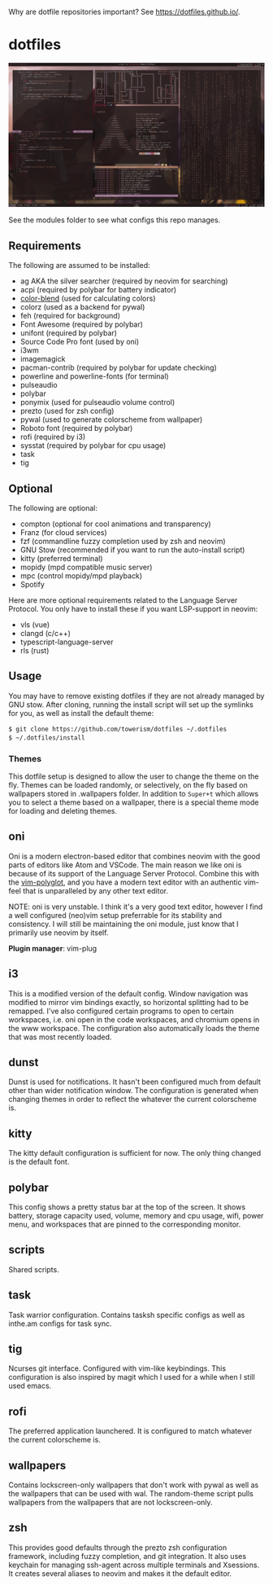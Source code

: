 Why are dotfile repositories important? See https://dotfiles.github.io/.

# dotfiles

![alt text](screenshots/deadpool-vs-thanos.png "screenshot")

See the modules folder to see what configs this repo manages.

## Requirements

The following are assumed to be installed:

- ag AKA the silver searcher (required by neovim for searching)
- acpi (required by polybar for battery indicator)
- [color-blend](https://www.github.com/towerism/color-blend) (used for calculating colors)
- colorz (used as a backend for pywal)
- feh (required for background)
- Font Awesome (required by polybar)
- unifont (required by polybar)
- Source Code Pro font (used by oni)
- i3wm
- imagemagick
- pacman-contrib (required by polybar for update checking)
- powerline and powerline-fonts (for terminal)
- pulseaudio
- polybar
- ponymix (used for pulseaudio volume control)
- prezto (used for zsh config)
- pywal (used to generate colorscheme from wallpaper)
- Roboto font (required by polybar)
- rofi (required by i3)
- sysstat (required by polybar for cpu usage)
- task
- tig

## Optional

The following are optional:

- compton (optional for cool animations and transparency)
- Franz (for cloud services)
- fzf (commandline fuzzy completion used by zsh and neovim)
- GNU Stow (recommended if you want to run the auto-install script)
- kitty (preferred terminal)
- mopidy (mpd compatible music server)
- mpc (control mopidy/mpd playback)
- Spotify

Here are more optional requirements related to the Language Server Protocol.
You only have to install these if you want LSP-support in neovim:

- vls (vue)
- clangd (c/c++)
- typescript-language-server
- rls (rust) 

## Usage

You may have to remove existing dotfiles if they are not already managed by GNU
stow. After cloning, running the install script will set up the symlinks for
you, as well as install the default theme:

``` bash
$ git clone https://github.com/towerism/dotfiles ~/.dotfiles
$ ~/.dotfiles/install
```

### Themes

This dotfile setup is designed to allow the user to change the theme on the
fly.  Themes can be loaded randomly, or selectively, on the fly based on
wallpapers stored in .wallpapers folder. In addition to `Super+t` which allows
you to select a theme based on a wallpaper, there is a special theme mode for
loading and deleting themes.

## oni

Oni is a modern electron-based editor that combines neovim with the good parts of
editors like Atom and VSCode. The main reason we like oni is because of its support
of the Language Server Protocol. Combine this with the 
[vim-polyglot](https://www.github.com/sheerun/vim-polyglot), and you have a modern
text editor with an authentic vim-feel that is unparalleled by any other text editor.

NOTE: oni is very unstable. I think it's a very good text editor, however I
find a well configured (neo)vim setup preferrable for its stability and
consistency. I will still be maintaining the oni module, just know that I primarily
use neovim by itself.

**Plugin manager**: vim-plug

## i3
This is a modified version of the default config. Window navigation was modified
to mirror vim bindings exactly, so horizontal splitting had to be remapped. I've
also configured certain programs to open to certain workspaces, i.e. oni open
in the code workspaces, and chromium opens in the www workspace. The
configuration also automatically loads the theme that was most recently loaded.

## dunst

Dunst is used for notifications. It hasn't been configured much from default
other than wider notification window. The configuration is generated when
changing themes in order to reflect the whatever the current colorscheme is.

## kitty

The kitty default configuration is sufficient for now. The only thing changed is
the default font.

## polybar

This config shows a pretty status bar at the top of the screen. It shows
battery, storage capacity used, volume, memory and cpu usage, wifi, power menu,
and workspaces that are pinned to the corresponding monitor.

## scripts

Shared scripts.

## task

Task warrior configuration. Contains tasksh specific configs as well as
inthe.am configs for task sync.

## tig

Ncurses git interface. Configured with vim-like keybindings. This configuration
is also inspired by magit which I used for a while when I still used emacs.

## rofi

The preferred application launchered. It is configured to match whatever the
current colorscheme is.

## wallpapers

Contains lockscreen-only wallpapers that don't work with pywal as well as the
wallpapers that can be used with wal. The random-theme script pulls wallpapers
from the wallpapers that are not lockscreen-only.

## zsh

This provides good defaults through the prezto zsh configuration framework,
including fuzzy completion, and git integration. It also uses keychain for
managing ssh-agent across multiple terminals and Xsessions. It creates several
aliases to neovim and makes it the default editor.



